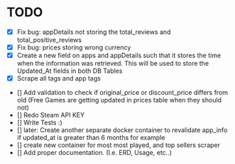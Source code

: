 # TODO

- [x] Fix bug: appDetails not storing the total_reviews and total_positive_reviews
- [x] Fix bug: prices storing wrong currency
- [x] Create a new field on apps and appDetails such that it stores the time when the information was retrieved. This will be used to store the Updated_At fields in both DB Tables
- [x] Scrape all tags and app tags
- [] Add validation to check if original_price or discount_price differs from old (Free Games are getting updated in prices table when they should not)
- [] Redo Steam API KEY
- [] Write Tests :)
- [] later: Create another separate docker container to revalidate app_info if updated_at is greater than 6 months for example
- [] create new container for most most played, and top sellers scraper
- [] Add proper documentation. (I.e. ERD, Usage, etc..)
